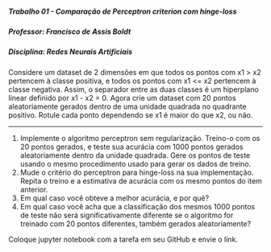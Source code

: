 ##### Trabalho 01 - Comparação de Perceptron criterion com hinge-loss
##### Professor: Francisco de Assis Boldt
##### Disciplina: Redes Neurais Artificiais

Considere um dataset de 2 dimensões em que todos os pontos com x1 > x2 pertencem à classe positiva, e todos os pontos com x1 <= x2 pertencem à classe negativa. Assim, o separador entre as duas classes é um hiperplano linear definido por x1 - x2 = 0. Agora crie um dataset com 20 pontos aleatoriamente gerados dentro de uma unidade quadrada no quadrante positivo. Rotule cada ponto dependendo se x1 é maior do que x2, ou não.

------

1. Implemente o algoritmo perceptron sem regularização. Treino-o com os 20 pontos gerados, e teste sua acurácia com 1000 pontos gerados aleatoriamente dentro da unidade quadrada. Gere os pontos de teste usando o mesmo procedimento usado para gerar os dados de treino.
2. Mude o critério do perceptron para hinge-loss na sua implementação. Repita o treino e a estimativa de acurácia com os mesmo pontos do item anterior.
3. Em qual caso você obteve a melhor acurácia, e por quê?
4. Em qual caso você acha que a classificação dos mesmos 1000 pontos de teste não será significativamente diferente se o algoritmo for treinado com 20 pontos diferentes, também gerados aleatoriamente?

Coloque jupyter notebook com a tarefa em seu GitHub e envie o link.
